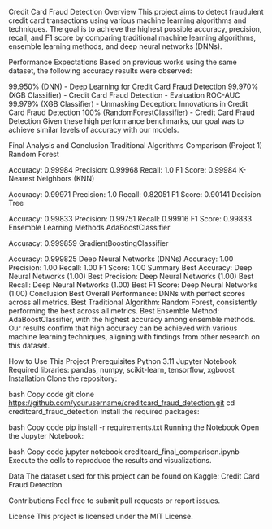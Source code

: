 Credit Card Fraud Detection
Overview
This project aims to detect fraudulent credit card transactions using various machine learning algorithms and techniques. The goal is to achieve the highest possible accuracy, precision, recall, and F1 score by comparing traditional machine learning algorithms, ensemble learning methods, and deep neural networks (DNNs).

Performance Expectations
Based on previous works using the same dataset, the following accuracy results were observed:

99.950% (DNN) - Deep Learning for Credit Card Fraud Detection
99.970% (XGB Classifier) - Credit Card Fraud Detection - Evaluation ROC-AUC
99.979% (XGB Classifier) - Unmasking Deception: Innovations in Credit Card Fraud Detection
100% (RandomForestClassifier) - Credit Card Fraud Detection
Given these high performance benchmarks, our goal was to achieve similar levels of accuracy with our models.

Final Analysis and Conclusion
Traditional Algorithms Comparison (Project 1)
Random Forest

Accuracy: 0.99984
Precision: 0.99968
Recall: 1.0
F1 Score: 0.99984
K-Nearest Neighbors (KNN)

Accuracy: 0.99971
Precision: 1.0
Recall: 0.82051
F1 Score: 0.90141
Decision Tree

Accuracy: 0.99833
Precision: 0.99751
Recall: 0.99916
F1 Score: 0.99833
Ensemble Learning Methods
AdaBoostClassifier

Accuracy: 0.999859
GradientBoostingClassifier

Accuracy: 0.999825
Deep Neural Networks (DNNs)
Accuracy: 1.00
Precision: 1.00
Recall: 1.00
F1 Score: 1.00
Summary
Best Accuracy: Deep Neural Networks (1.00)
Best Precision: Deep Neural Networks (1.00)
Best Recall: Deep Neural Networks (1.00)
Best F1 Score: Deep Neural Networks (1.00)
Conclusion
Best Overall Performance: DNNs with perfect scores across all metrics.
Best Traditional Algorithm: Random Forest, consistently performing the best across all metrics.
Best Ensemble Method: AdaBoostClassifier, with the highest accuracy among ensemble methods.
Our results confirm that high accuracy can be achieved with various machine learning techniques, aligning with findings from other research on this dataset.

How to Use This Project
Prerequisites
Python 3.11
Jupyter Notebook
Required libraries: pandas, numpy, scikit-learn, tensorflow, xgboost
Installation
Clone the repository:

bash
Copy code
git clone https://github.com/yourusername/creditcard_fraud_detection.git
cd creditcard_fraud_detection
Install the required packages:

bash
Copy code
pip install -r requirements.txt
Running the Notebook
Open the Jupyter Notebook:

bash
Copy code
jupyter notebook creditcard_final_comparison.ipynb
Execute the cells to reproduce the results and visualizations.

Data
The dataset used for this project can be found on Kaggle: Credit Card Fraud Detection

Contributions
Feel free to submit pull requests or report issues.

License
This project is licensed under the MIT License.
